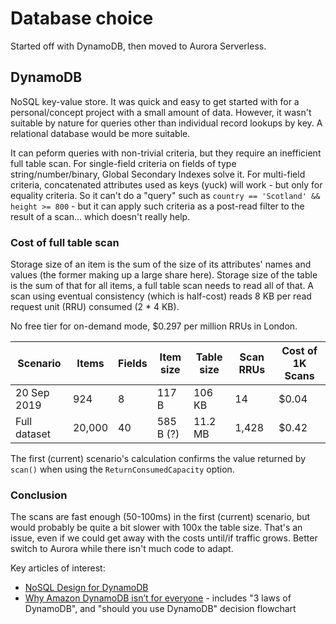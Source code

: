 # Database choice

Started off with DynamoDB, then moved to Aurora Serverless.

## DynamoDB

NoSQL key-value store. It was quick and easy to get started with for a personal/concept project with a small amount of data. However, it wasn't suitable by nature for queries other than individual record lookups by key. A relational database would be more suitable.

It can peform queries with non-trivial criteria, but they require an inefficient full table scan. For single-field criteria on fields of type string/number/binary, Global Secondary Indexes solve it. For multi-field criteria, concatenated attributes used as keys (yuck) will work - but only for equality criteria. So it can't do a "query" such as `country == 'Scotland' && height >= 800` - but it can apply such criteria as a post-read filter to the result of a scan... which doesn't really help.

### Cost of full table scan

Storage size of an item is the sum of the size of its attributes' names and values (the former making up a large share here). Storage size of the table is the sum of that for all items, a full table scan needs to read all of that. A scan using eventual consistency (which is half-cost) reads 8 KB per read request unit (RRU) consumed (2 \* 4 KB).

No free tier for on-demand mode, \$0.297 per million RRUs in London.

| Scenario     | Items  | Fields | Item size | Table size | Scan RRUs | Cost of 1K Scans |
| ------------ | ------ | ------ | --------- | ---------- | --------- | ---------------- |
| 20 Sep 2019  | 924    | 8      | 117 B     | 106 KB     | 14        | \$0.04           |
| Full dataset | 20,000 | 40     | 585 B (?) | 11.2 MB    | 1,428     | \$0.42           |

The first (current) scenario's calculation confirms the value returned by `scan()` when using the `ReturnConsumedCapacity` option.

### Conclusion

The scans are fast enough (50-100ms) in the first (current) scenario, but would probably be quite a bit slower with 100x the table size. That's an issue, even if we could get away with the costs until/if traffic grows. Better switch to Aurora while there isn't much code to adapt.

Key articles of interest:

- [NoSQL Design for DynamoDB](https://docs.aws.amazon.com/amazondynamodb/latest/developerguide/bp-general-nosql-design.html)
- [Why Amazon DynamoDB isn’t for everyone](https://read.acloud.guru/why-amazon-dynamodb-isnt-for-everyone-and-how-to-decide-when-it-s-for-you-aefc52ea9476) - includes "3 laws of DynamoDB", and "should you use DynamoDB" decision flowchart
